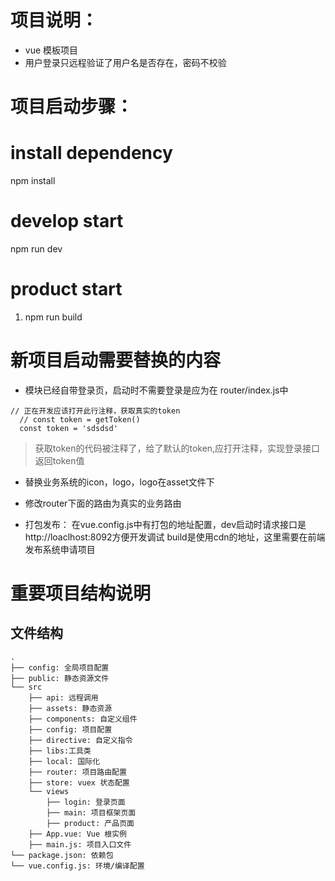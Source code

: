# 项目说明：
  - vue 模板项目
  - 用户登录只远程验证了用户名是否存在，密码不校验
    
# 项目启动步骤：
# install dependency
npm install

# develop start
npm run dev

# product start
1. npm run build

# 新项目启动需要替换的内容

- 模块已经自带登录页，启动时不需要登录是应为在 router/index.js中


```
// 正在开发应该打开此行注释，获取真实的token
  // const token = getToken()
  const token = 'sdsdsd'
```

>获取token的代码被注释了，给了默认的token,应打开注释，实现登录接口返回token值

- 替换业务系统的icon，logo，logo在asset文件下

- 修改router下面的路由为真实的业务路由

- 打包发布： 在vue.config.js中有打包的地址配置，dev启动时请求接口是http://loaclhost:8092方便开发调试
build是使用cdn的地址，这里需要在前端发布系统申请项目

# 重要项目结构说明
## 文件结构
```shell
.
├── config: 全局项目配置
├── public: 静态资源文件
└── src
    ├── api: 远程调用
    ├── assets: 静态资源
    ├── components: 自定义组件
    ├── config: 项目配置
    ├── directive: 自定义指令
    ├── libs:工具类
    ├── local: 国际化
    ├── router: 项目路由配置
    ├── store: vuex 状态配置
    └── views
        ├── login: 登录页面
        ├── main: 项目框架页面
        ├── product: 产品页面
    ├── App.vue: Vue 根实例
    ├── main.js: 项目入口文件
└── package.json: 依赖包
└── vue.config.js: 环境/编译配置


